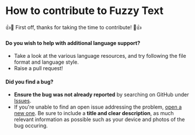 # How to contribute to Fuzzy Text

:+1::tada: First off, thanks for taking the time to contribute! :tada::+1:

#### **Do you wish to help with additional language support?**
* Take a look at the various language resources, and try following the file format and language style.
* Raise a pull request!

#### **Did you find a bug?**
* **Ensure the bug was not already reported** by searching on GitHub under [Issues](https://github.com/nels0nwu/fuzzy-text/issues).
* If you're unable to find an open issue addressing the problem, [open a new one](https://github.com/nels0nwu/fuzzy-text/issues/new). Be sure to include a **title and clear description**, as much relevant information as possible such as your device and photos of the bug occuring.
